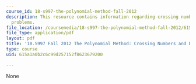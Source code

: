 ```yaml
---
course_id: 18-s997-the-polynomial-method-fall-2012
description: This resource contains information regarding crossing numbers and distance
  problems.
file_location: /coursemedia/18-s997-the-polynomial-method-fall-2012/615a1a0b2c6c99d257152f8623679200_MIT18_S997F12_lec8.pdf
file_type: application/pdf
layout: pdf
title: '18.S997 Fall 2012 The Polynomial Method: Crossing Numbers and Distance Problems'
type: course
uid: 615a1a0b2c6c99d257152f8623679200

---
```

None